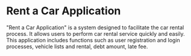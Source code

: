 # Rent a Car Application
 "Rent a Car Application" is a system designed to facilitate the car rental process. It allows users to perform car rental service quickly and easily. This application includes functions such as user registration and login processes, vehicle lists and rental, debt amount, late fee.
